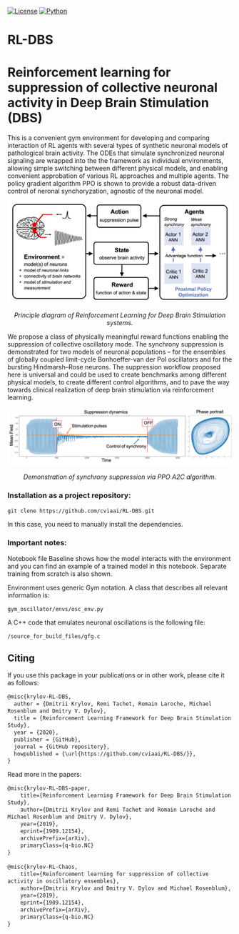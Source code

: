[![License](https://img.shields.io/github/license/analysiscenter/pydens.svg)](https://www.apache.org/licenses/LICENSE-2.0)
[![Python](https://img.shields.io/badge/python-3.6-blue.svg)](https://python.org)

# RL-DBS
# Reinforcement learning for suppression of collective neuronal activity in Deep Brain Stimulation (DBS)

This is a convenient gym environment for developing and comparing interaction of RL agents with several types of synthetic neuronal models of pathological brain activity. The ODEs that simulate synchronized neuronal signaling are wrapped into the the framework as individual environments, allowing simple switching between different physical models, and enabling convenient approbation of various RL approaches and multiple agents. The policy gradient algorithm PPO is shown to provide a robust data-driven control of neronal synchoryzation, agnostic of the neuronal model. 

<p align="center">
<img src="RL-DBS-diagram.png" width="600" alt>
</p>
<p align="center">
<em>Principle diagram of Reinforcement Learning for Deep Brain Stimulation systems.</em>
</p>

We propose a class of physically meaningful reward functions enabling the suppression of collective oscillatory mode. The synchrony suppression is demonstrated for two models of neuronal populations – for the ensembles of globally coupled limit-cycle Bonhoeffer-van der Pol oscillators and for the bursting Hindmarsh–Rose neurons. The suppression workflow proposed here is universal and could be used to create benchmarks among different physical models, to create different control algorithms, and to pave the way towards clinical realization of deep brain stimulation via reinforcement learning. 

<p align="center">
<img src="RL-DBS-demo.png" alt>
</p>
<p align="center">
<em>Demonstration of synchrony suppression via PPO A2C algorithm.</em>
</p>




### Installation as a project repository:

```
git clone https://github.com/cviaai/RL-DBS.git
```

In this case, you need to manually install the dependencies.

### Important notes:

Notebook file Baseline shows how the model interacts with the environment and you can find an example of a trained model in this notebook. Separate training from scratch is also shown.

Environment uses generic Gym notation. A class that describes all relevant information is:
```
gym_oscillator/envs/osc_env.py
```
A C++ code that emulates neuronal oscillations is the following file:
```
/source_for_build_files/gfg.c
```
## Citing 

If you use this package in your publications or in other work, please cite it as follows:

```
@misc{krylov-RL-DBS,
  author = {Dmitrii Krylov, Remi Tachet, Romain Laroche, Michael Rosenblum and Dmitry V. Dylov},
  title = {Reinforcement Learning Framework for Deep Brain Stimulation Study},
  year = {2020},
  publisher = {GitHub},
  journal = {GitHub repository},
  howpublished = {\url{https://github.com/cviaai/RL-DBS/}},
}
```

Read more in the papers:
```
@misc{krylov-RL-DBS-paper,
    title={Reinforcement Learning Framework for Deep Brain Stimulation Study},
    author={Dmitrii Krylov and Remi Tachet and Romain Laroche and Michael Rosenblum and Dmitry V. Dylov},
    year={2019},
    eprint={1909.12154},
    archivePrefix={arXiv},
    primaryClass={q-bio.NC}
}

@misc{krylov-RL-Chaos,
    title={Reinforcement learning for suppression of collective activity in oscillatory ensembles},
    author={Dmitrii Krylov and Dmitry V. Dylov and Michael Rosenblum},
    year={2019},
    eprint={1909.12154},
    archivePrefix={arXiv},
    primaryClass={q-bio.NC}
}
```
